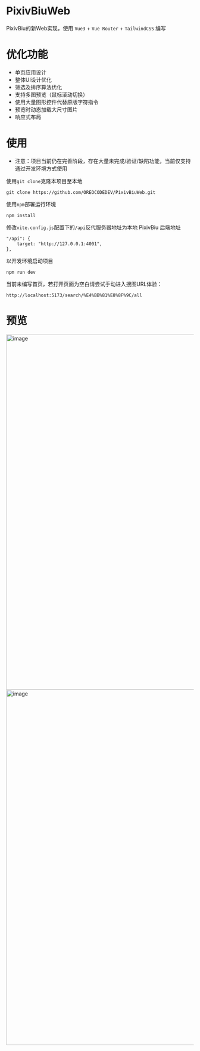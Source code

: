 # PixivBiuWeb

PixivBiu的新Web实现，使用 `Vue3` + `Vue Router` + `TailwindCSS` 编写

# 优化功能
- 单页应用设计
- 整体UI设计优化
- 筛选及排序算法优化
- 支持多图预览（鼠标滚动切换）
- 使用大量图形控件代替原版字符指令
- 预览时动态加载大尺寸图片
- 响应式布局

# 使用
- 注意：项目当前仍在完善阶段，存在大量未完成/验证/缺陷功能，当前仅支持通过开发环境方式使用

使用`git clone`克隆本项目至本地
```
git clone https://github.com/OREOCODEDEV/PixivBiuWeb.git
```
使用`npm`部署运行环境
```
npm install
```
修改`vite.config.js`配置下的`/api`反代服务器地址为本地 PixivBiu 后端地址
```
"/api": {
    target: "http://127.0.0.1:4001",
},
```
以开发环境启动项目
```
npm run dev
```
当前未编写首页，若打开页面为空白请尝试手动进入搜图URL体验：
```
http://localhost:5173/search/%E4%BB%81%E8%8F%9C/all
```

# 预览
<img width="1920" height="953" alt="image" src="https://github.com/user-attachments/assets/ab3dac61-b9c5-41d3-b74e-5f02d7b59fed" />
<img width="1920" height="953" alt="image" src="https://github.com/user-attachments/assets/ab54f4aa-5764-452a-82a1-8c766a4261d8" />

